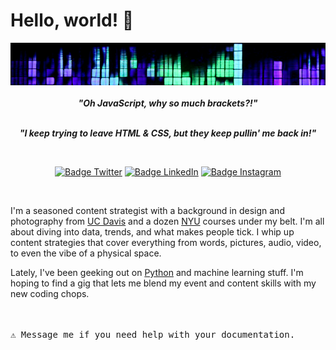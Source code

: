 # Hello, world! 👋

<div align = center>
<img src="images/header.jpg" alt="Girl in a jacket">
<br>
<br>
<b><i>"Oh JavaScript, why so much brackets?!"</b></i>
<br>
<br>

<b><i>"I keep trying to leave HTML & CSS, but they keep pullin' me back in!"</b></i>

<br>

[![Badge Twitter]][Twitter]
[![Badge LinkedIn]][LinkedIn]
[![Badge Instagram]][Instagram]

[Badge Twitter]: https://img.shields.io/badge/Twitter-ilya0x-FFFFFF?color=FFFFFF&logo=X&logoColor=FFFFFF&labelColor=000000
[Twitter]: https://twitter.com/ilya0x
[Badge LinkedIn]: https://img.shields.io/badge/LinkedIn-Ilya_Podobedov-FFFFFF?color=FFFFFF&logo=LinkedIn&logoColor=FFFFFF&labelColor=0077B5
[LinkedIn]: https://www.linkedin.com/in/ilya0x
[Badge Instagram]: https://img.shields.io/badge/Instagram-ilya0x-FFFFFF?color=FFFFFF&logo=Instagram&logoColor=FFFFFF&labelColor=962fbf
[Instagram]: https://www.instagram.com/ilya0x/

</div>
<br>

I'm a seasoned content strategist with a background in design and photography from [UC Davis](https://www.ucdavis.edu/) and a dozen [NYU](https://www.nyu.edu/) courses under my belt. I'm all about diving into data, trends, and what makes people tick.  I whip up content strategies that cover everything from words, pictures, audio, video, to even the vibe of a physical space.

Lately, I've been geeking out on [Python](https://www.python.org/) and machine learning stuff. I'm hoping to find a gig that lets me blend my event and content skills with my new coding chops.
<br>
<br>

<kbd> <br> ⚠ Message me if you need help with your documentation. <br> </kbd>
